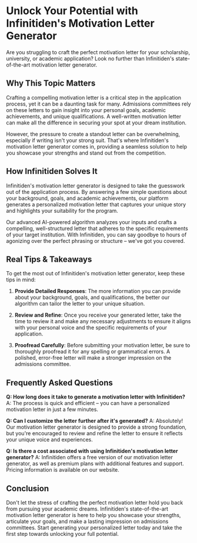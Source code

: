 # Unlock Your Potential with Infinitiden's Motivation Letter Generator

Are you struggling to craft the perfect motivation letter for your scholarship, university, or academic application? Look no further than Infinitiden's state-of-the-art motivation letter generator.

## Why This Topic Matters

Crafting a compelling motivation letter is a critical step in the application process, yet it can be a daunting task for many. Admissions committees rely on these letters to gain insight into your personal goals, academic achievements, and unique qualifications. A well-written motivation letter can make all the difference in securing your spot at your dream institution.

However, the pressure to create a standout letter can be overwhelming, especially if writing isn't your strong suit. That's where Infinitiden's motivation letter generator comes in, providing a seamless solution to help you showcase your strengths and stand out from the competition.

## How Infinitiden Solves It

Infinitiden's motivation letter generator is designed to take the guesswork out of the application process. By answering a few simple questions about your background, goals, and academic achievements, our platform generates a personalized motivation letter that captures your unique story and highlights your suitability for the program.

Our advanced AI-powered algorithm analyzes your inputs and crafts a compelling, well-structured letter that adheres to the specific requirements of your target institution. With Infinitiden, you can say goodbye to hours of agonizing over the perfect phrasing or structure – we've got you covered.

## Real Tips & Takeaways

To get the most out of Infinitiden's motivation letter generator, keep these tips in mind:

1. **Provide Detailed Responses**: The more information you can provide about your background, goals, and qualifications, the better our algorithm can tailor the letter to your unique situation.

2. **Review and Refine**: Once you receive your generated letter, take the time to review it and make any necessary adjustments to ensure it aligns with your personal voice and the specific requirements of your application.

3. **Proofread Carefully**: Before submitting your motivation letter, be sure to thoroughly proofread it for any spelling or grammatical errors. A polished, error-free letter will make a stronger impression on the admissions committee.

## Frequently Asked Questions

**Q: How long does it take to generate a motivation letter with Infinitiden?**
A: The process is quick and efficient – you can have a personalized motivation letter in just a few minutes.

**Q: Can I customize the letter further after it's generated?**
A: Absolutely! Our motivation letter generator is designed to provide a strong foundation, but you're encouraged to review and refine the letter to ensure it reflects your unique voice and experiences.

**Q: Is there a cost associated with using Infinitiden's motivation letter generator?**
A: Infinitiden offers a free version of our motivation letter generator, as well as premium plans with additional features and support. Pricing information is available on our website.

## Conclusion

Don't let the stress of crafting the perfect motivation letter hold you back from pursuing your academic dreams. Infinitiden's state-of-the-art motivation letter generator is here to help you showcase your strengths, articulate your goals, and make a lasting impression on admissions committees. Start generating your personalized letter today and take the first step towards unlocking your full potential.